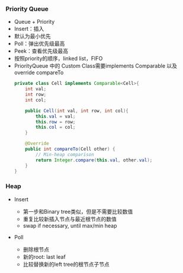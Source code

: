### Priority Queue
  - Queue + Priority
  - Insert：插入
  - 默认为最小优先
  - Poll：弹出优先级最高
  - Peek：查看优先级最高
  - 按照priority的顺序，linked list，FIFO
  - PriorityQueue<CustomClass> 中的 Custom Class需要implements Comparable<CustomClass> 以及 override compareTo
    ```java
    private class Cell implements Comparable<Cell>{
        int val;
        int row;
        int col;

        public Cell(int val, int row, int col){
            this.val = val;
            this.row = row;
            this.col = col;
        }

        @Override
        public int compareTo(Cell other) {
            // Min-heap comparison
            return Integer.compare(this.val, other.val);
        }
    }
    ```

### Heap
  - Insert
    - 第一步和Binary tree类似，但是不需要比较数值
    - 重复比较新插入节点与最近根节点的数值
    - swap if necessary, until max/min heap
 
  - Poll
    - 删除根节点
    - 新的root: last leaf
    - 比较替换新的left tree的根节点子节点
